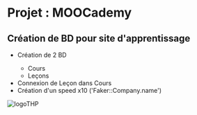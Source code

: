 
<h1>Projet : MOOCademy</h1>

<h2>Création de BD pour site d'apprentissage</h2>


<ul>
  <li>Création de 2 BD</li>
    <ul>
      <li>Cours</li>
      <li>Leçons</li>
    </ul>
  <li>Connexion de Leçon dans Cours</li>
  <li>Création d'un speed x10 ('Faker::Company.name')</li>
</ul>

  <img src="https://www.thehackingproject.org/packs/packs/static_pages/assets/images/logo_black-3d6bec995368618a7e9f44536410ae0a.png" alt="logoTHP">
